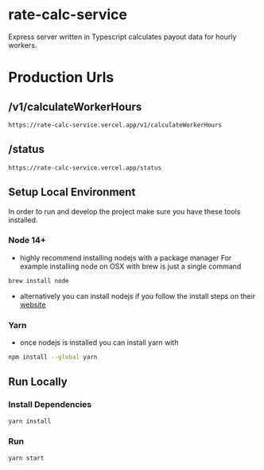 # rate-calc-service

Express server written in Typescript calculates payout data for hourly workers.

# Production Urls

## /v1/calculateWorkerHours

```
https://rate-calc-service.vercel.app/v1/calculateWorkerHours
```

## /status

```
https://rate-calc-service.vercel.app/status
```

## Setup Local Environment

In order to run and develop the project make sure you have these tools installed.

### Node 14+

- highly recommend installing nodejs with a package manager For example installing node on OSX with brew is just a single command

```bash
brew install node
```

- alternatively you can install nodejs if you follow the install steps on their [website](https://nodejs.org/en/download/)

### Yarn

- once nodejs is installed you can install yarn with

```bash
npm install --global yarn
```

## Run Locally

### Install Dependencies

```bash
yarn install
```

### Run

```bash
yarn start
```
